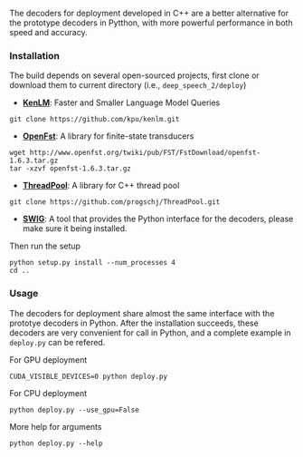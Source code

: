 
The decoders for deployment developed in C++ are a better alternative for the prototype decoders in Pytthon, with more powerful performance in both speed and accuracy.

### Installation

The build depends on several open-sourced projects, first clone or download them to current directory (i.e., `deep_speech_2/deploy`)

- [**KenLM**](https://github.com/kpu/kenlm/): Faster and Smaller Language Model Queries

```shell
git clone https://github.com/kpu/kenlm.git
```

- [**OpenFst**](http://www.openfst.org/twiki/bin/view/FST/WebHome): A library for finite-state transducers

```shell
wget http://www.openfst.org/twiki/pub/FST/FstDownload/openfst-1.6.3.tar.gz
tar -xzvf openfst-1.6.3.tar.gz
```


- [**ThreadPool**](http://progsch.net/wordpress/): A library for C++ thread pool

```shell
git clone https://github.com/progschj/ThreadPool.git
```

- [**SWIG**](http://www.swig.org): A tool that provides the Python interface for the decoders, please make sure it being installed.

Then run the setup

```shell
python setup.py install --num_processes 4
cd ..
```

### Usage

The decoders for deployment share almost the same interface with the prototye decoders in Python. After the installation succeeds, these decoders are very convenient for call in Python, and a complete example in ```deploy.py``` can be refered.

For GPU deployment

```
CUDA_VISIBLE_DEVICES=0 python deploy.py
```

For CPU deployment

```
python deploy.py --use_gpu=False
```

More help for arguments

```
python deploy.py --help
```
